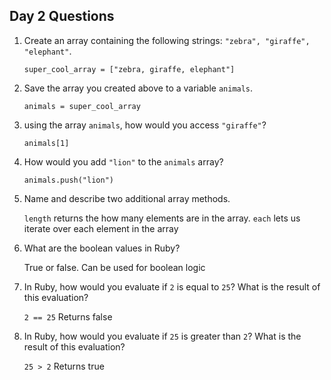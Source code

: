 ## Day 2 Questions

1. Create an array containing the following strings: `"zebra", "giraffe", "elephant"`.

    `super_cool_array = ["zebra, giraffe, elephant"]`

2. Save the array you created above to a variable `animals`.

    `animals = super_cool_array`

3. using the array `animals`, how would you access `"giraffe"`?

    `animals[1]`

4. How would you add `"lion"` to the `animals` array?

    `animals.push("lion")`

5. Name and describe two additional array methods.

    `length` returns the how many elements are in the array. `each` lets us
    iterate over each element in the array

6. What are the boolean values in Ruby?

    True or false. Can be used for boolean logic

7. In Ruby, how would you evaluate if `2` is equal to `25`? What is the result of this evaluation?

    `2 == 25`
    Returns false

8. In Ruby, how would you evaluate if `25` is greater than `2`? What is the result of this evaluation?

    `25 > 2`
    Returns true
    
